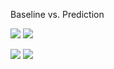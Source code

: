 
Baseline vs. Prediction

![](https://i.imgur.com/QMYbTf7.png)
![](https://i.imgur.com/6RPOhKJ.png)




![](https://i.imgur.com/uiLDFkJ.png)
![](https://i.imgur.com/b3pLagI.png)
